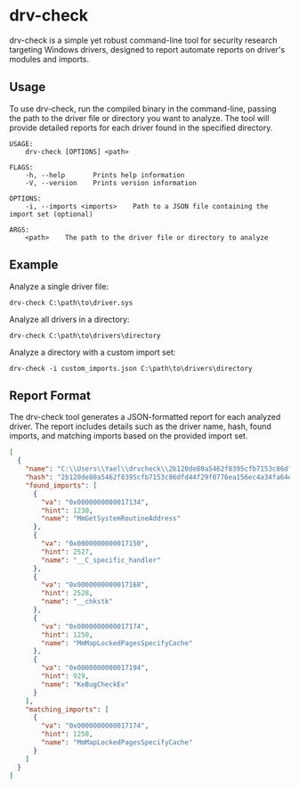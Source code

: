 # drv-check
drv-check is a simple yet robust command-line tool for security research targeting Windows drivers, designed to report automate reports on driver's modules and imports.

Usage
-----
To use drv-check, run the compiled binary in the command-line, passing the path to the driver file or directory you want to analyze. The tool will provide detailed reports for each driver found in the specified directory.
```
USAGE:
    drv-check [OPTIONS] <path>

FLAGS:
    -h, --help       Prints help information
    -V, --version    Prints version information

OPTIONS:
    -i, --imports <imports>    Path to a JSON file containing the import set (optional)

ARGS:
    <path>    The path to the driver file or directory to analyze
```

Example
----
Analyze a single driver file:
```
drv-check C:\path\to\driver.sys
```
Analyze all drivers in a directory:
```
drv-check C:\path\to\drivers\directory
```
Analyze a directory with a custom import set:
```
drv-check -i custom_imports.json C:\path\to\drivers\directory
```
Report Format
-------------

The drv-check tool generates a JSON-formatted report for each analyzed driver. The report includes details such as the driver name, hash, found imports, and matching imports based on the provided import set.
```json
[
  {
    "name": "C:\\Users\\Yael\\drvcheck\\2b120de80a5462f8395cfb7153c86dfd44f29f0776ea156ec4a34fa64e5c4797.sys",
    "hash": "2b120de80a5462f8395cfb7153c86dfd44f29f0776ea156ec4a34fa64e5c4797",
    "found_imports": [
      {
        "va": "0x0000000000017134",
        "hint": 1230,
        "name": "MmGetSystemRoutineAddress"
      },
      {
        "va": "0x0000000000017150",
        "hint": 2527,
        "name": "__C_specific_handler"
      },
      {
        "va": "0x0000000000017168",
        "hint": 2528,
        "name": "__chkstk"
      },
      {
        "va": "0x0000000000017174",
        "hint": 1250,
        "name": "MmMapLockedPagesSpecifyCache"
      },
      {
        "va": "0x0000000000017194",
        "hint": 929,
        "name": "KeBugCheckEx"
      }
    ],
    "matching_imports": [
      {
        "va": "0x0000000000017174",
        "hint": 1250,
        "name": "MmMapLockedPagesSpecifyCache"
      }
    ]
  }
]
```

